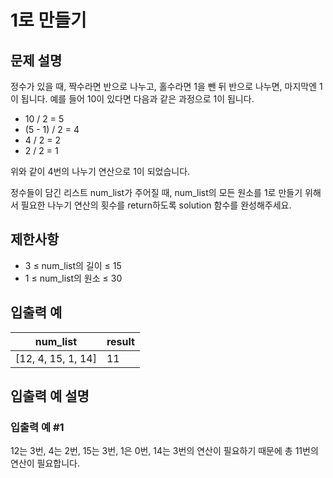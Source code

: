# 1로 만들기


## 문제 설명
정수가 있을 때, 짝수라면 반으로 나누고, 홀수라면 1을 뺀 뒤 반으로 나누면, 마지막엔 1이 됩니다. 예를 들어 10이 있다면 다음과 같은 과정으로 1이 됩니다.

- 10 / 2 = 5
- (5 - 1) / 2 = 4
- 4 / 2 = 2
- 2 / 2 = 1

위와 같이 4번의 나누기 연산으로 1이 되었습니다.

정수들이 담긴 리스트 num_list가 주어질 때, num_list의 모든 원소를 1로 만들기 위해서 필요한 나누기 연산의 횟수를 return하도록 solution 함수를 완성해주세요.

## 제한사항
- 3 ≤ num_list의 길이 ≤ 15
- 1 ≤ num_list의 원소 ≤ 30

## 입출력 예
|num_list|result|
|-|-|
|[12, 4, 15, 1, 14]|11|

## 입출력 예 설명

### 입출력 예 #1
12는 3번, 4는 2번, 15는 3번, 1은 0번, 14는 3번의 연산이 필요하기 때문에 총 11번의 연산이 필요합니다.